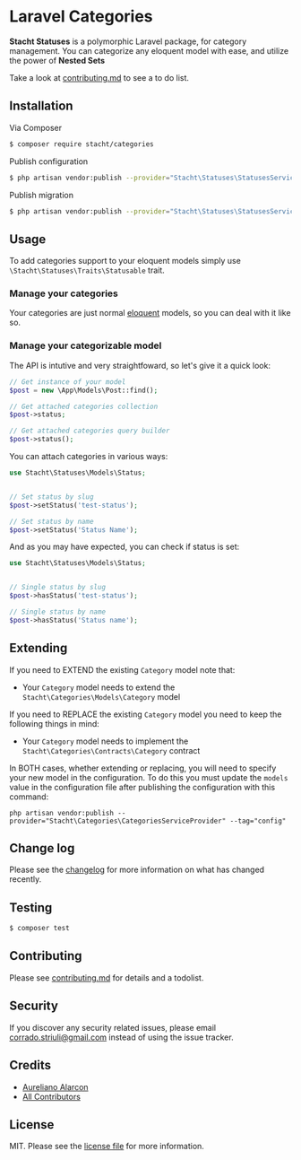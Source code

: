 # Laravel Categories

**Stacht Statuses** is a polymorphic Laravel package, for category management. You can categorize any eloquent model with ease, and utilize the power of **Nested Sets**

Take a look at [contributing.md](contributing.md) to see a to do list.

## Installation

Via Composer

``` bash
$ composer require stacht/categories
```

Publish configuration

```bash
$ php artisan vendor:publish --provider="Stacht\Statuses\StatusesServiceProvider" --tag="config"
```

Publish migration

```bash
$ php artisan vendor:publish --provider="Stacht\Statuses\StatusesServiceProvider" --tag="migrations"
```



## Usage

To add categories support to your eloquent models simply use `\Stacht\Statuses\Traits\Statusable` trait.

### Manage your categories

Your categories are just normal [eloquent](https://laravel.com/docs/master/eloquent) models, so you can deal with it like so.

### Manage your categorizable model

The API is intutive and very straightfoward, so let's give it a quick look:

```php
// Get instance of your model
$post = new \App\Models\Post::find();

// Get attached categories collection
$post->status;

// Get attached categories query builder
$post->status();
```

You can attach categories in various ways:

```php
use Stacht\Statuses\Models\Status;


// Set status by slug
$post->setStatus('test-status');

// Set status by name
$post->setStatus('Status Name');

```

And as you may have expected, you can check if status is set:

```php
use Stacht\Statuses\Models\Status;


// Single status by slug
$post->hasStatus('test-status');

// Single status by name
$post->hasStatus('Status name');

```



###

## Extending

If you need to EXTEND the existing `Category` model note that:

- Your `Category` model needs to extend the `Stacht\Categories\Models\Category` model

If you need to REPLACE the existing `Category` model  you need to keep the following things in mind:

- Your `Category` model needs to implement the `Stacht\Categories\Contracts\Category` contract

In BOTH cases, whether extending or replacing, you will need to specify your new model in the configuration. To do this you must update the `models` value in the configuration file after publishing the configuration with this command:

```
php artisan vendor:publish --provider="Stacht\Categories\CategoriesServiceProvider" --tag="config"
```



## Change log

Please see the [changelog](changelog.md) for more information on what has changed recently.

## Testing

``` bash
$ composer test
```

## Contributing

Please see [contributing.md](contributing.md) for details and a todolist.

## Security

If you discover any security related issues, please email corrado.striuli@gmail.com instead of using the issue tracker.

## Credits

- [Aureliano Alarcon][link-author]
- [All Contributors][link-contributors]

## License

MIT. Please see the [license file](license.md) for more information.

[link-author]: https://bitbucket.com/stacht
[link-contributors]: ../../contributors
